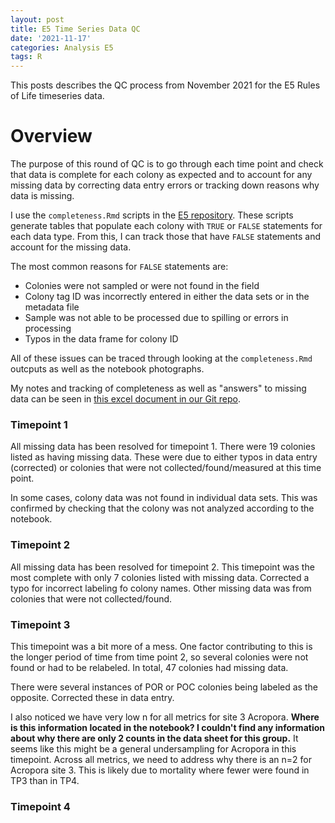 ```yaml
---
layout: post
title: E5 Time Series Data QC
date: '2021-11-17'
categories: Analysis E5
tags: R
---
```

This posts describes the QC process from November 2021 for the E5 Rules of Life timeseries data. 

# Overview

The purpose of this round of QC is to go through each time point and check that data is complete for each colony as expected and to account for any missing data by correcting data entry errors or tracking down reasons why data is missing.  

I use the `completeness.Rmd` scripts in the [E5 repository](https://github.com/urol-e5/timeseries). These scripts generate tables that populate each colony with `TRUE` or `FALSE` statements for each data type. From this, I can track those that have `FALSE` statements and account for the missing data.  

The most common reasons for `FALSE` statements are: 

- Colonies were not sampled or were not found in the field  
- Colony tag ID was incorrectly entered in either the data sets or in the metadata file  
- Sample was not able to be processed due to spilling or errors in processing  
- Typos in the data frame for colony ID 

All of these issues can be traced through looking at the `completeness.Rmd` outcputs as well as the notebook photographs.

My notes and tracking of completeness as well as "answers" to missing data can be seen in [this excel document in our Git repo](https://github.com/urol-e5/timeseries/blob/master/metadata/E5_QC.xlsx). 

### Timepoint 1  

All missing data has been resolved for timepoint 1. There were 19 colonies listed as having missing data. These were due to either typos in data entry (corrected) or colonies that were not collected/found/measured at this time point.  

In some cases, colony data was not found in individual data sets. This was confirmed by checking that the colony was not analyzed according to the notebook. 

### Timepoint 2  

All missing data has been resolved for timepoint 2. This timepoint was the most complete with only 7 colonies listed with missing data. Corrected a typo for incorrect labeling fo colony names. Other missing data was from colonies that were not collected/found.  

### Timepoint 3  

This timepoint was a bit more of a mess. One factor contributing to this is the longer period of time from time point 2, so several colonies were not found or had to be relabeled. In total, 47 colonies had missing data.  

There were several instances of POR or POC colonies being labeled as the opposite. Corrected these in data entry.  

I also noticed we have very low n for all metrics for site 3 Acropora. **Where is this information located in the notebook? I couldn't find any information about why there are only 2 counts in the data sheet for this group.** It seems like this might be a general undersampling for Acropora in this timepoint. Across all metrics, we need to address why there is an n=2 for Acropora site 3. This is likely due to mortality where fewer were found in TP3 than in TP4.  

### Timepoint 4  

